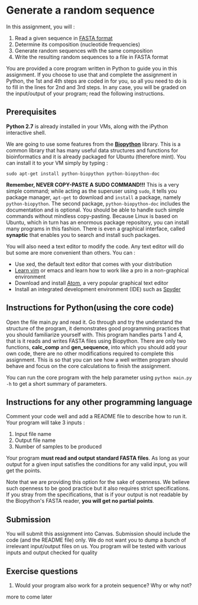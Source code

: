 # Generate a random sequence

In this assignment, you will :

1. Read a given sequence in [FASTA format](https://en.wikipedia.org/wiki/FASTA_format)
2. Determine its composition (nucleotide frequencies)
3. Generate random sequences with the same composition
4. Write the resulting random sequences to a file in FASTA format

You are provided a core program written in Python to guide you in this assignment.
If you choose to use that and complete the assignment in Python, the 1st and 4th steps are coded in for you, so all you need to do is to fill in the lines for 2nd and 3rd steps.
In any case, you will be graded on the input/output of your program; read the following instructions.

## Prerequisites

**Python 2.7** is already installed in your VMs, along with the iPython interactive shell.

We are going to use some features from the **[Biopython](https://github.com/biopython/biopython.github.io/)** library.
This is a common library that has many useful data structures and functions for bioinformatics and it is already packaged for Ubuntu (therefore mint).
You can install it to your VM simply by typing :

`sudo apt-get install python-biopython python-biopython-doc`

**Remember, NEVER COPY-PASTE A SUDO COMMAND!!!**
This is a very simple command; while acting as the superuser using `sudo`, it tells you package manager, `apt-get` to download and `install` a package, namely `python-biopython`.
The second package, `python-biopython-doc` includes the documentation and is optional.
You should be able to handle such simple commands without mindless copy-pasting.
Because Linux is based on Ubuntu, which in turn has an enormous package repository, you can install many programs in this fashion.
There is even a graphical interface, called **synaptic** that enables you to search and install such packages.

You will also need a text editor to modify the code.
Any text editor will do but some are more convenient than others.
You can :
  - Use xed, the default text editor that comes with your distribution
  - [Learn vim](http://vim.wikia.com/wiki/Tutorial) or emacs and learn how to work like a pro in a non-graphical environment
  - Download and install [Atom](https://atom.io/), a very popular graphical text editor
  - Install an integrated development environment (IDE) such as [Spyder](https://github.com/spyder-ide/spyder)

## Instructions for Python(using the core code)

Open the file main.py and read it.
Go through and try the understand the structure of the program, it demonstrates good programming practices that you should familiarize yourself with.
This program handles parts 1 and 4, that is it reads and writes FASTA files using Biopython.
There are only two functions, **calc_comp** and **gen_sequence**, into which you should add your own code, there are no other modifications required to complete this assignment.
This is so that you can see how a well written program should behave and focus on the core calculations to finish the assignment.

You can run the core program with the help parameter using `python main.py -h` to get a short summary of parameters.

## Instructions for any other programming language

Comment your code well and add a README file to describe how to run it.
Your program will take 3 inputs :

1. Input file name
2. Output file name
3. Number of samples to be produced

Your program **must read and output standard FASTA files**.
As long as your output for a given input satisfies the conditions for any valid input, you will get the points.

Note that we are providing this option for the sake of openness.
We believe such openness to be good practice but it also requires strict specifications.
If you stray from the specifications, that is if your output is not readable by the Biopython's FASTA reader, **you will get no partial points**.

## Submission

You will submit this assignment into Canvas.
Submission should include the code (and the README file) only.
We do not want you to dump a bunch of irrelevant input/output files on us.
You program will be tested with various inputs and output checked for quality

## Exercise questions

1. Would your program also work for a protein sequence? Why or why not?

more to come later
